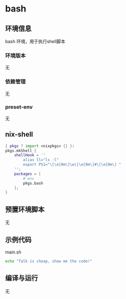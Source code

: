 # bash 
## 环境信息 
bash 环境，用于执行shell脚本
### 环境版本 
无
### 依赖管理 
无
### preset-env 
无
## nix-shell 
```nix
{ pkgs ? import <nixpkgs> {} }:
pkgs.mkShell {
    shellHook = ''
        alias ll="ls -l"
        export PS1="\[\e[0m\]\w\[\e[0m\]#\[\e[0m\] "
    '';
    packages = [
        # env
        pkgs.bash
    ];
}
```
## 预置环境脚本 
无
## 示例代码

main.sh

```bash
echo "Talk is cheap, show me the code!"
```
## 编译与运行 
无

